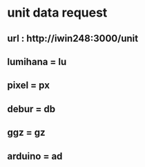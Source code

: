 # unit data request

## url : http://iwin248:3000/unit

## lumihana = lu
## pixel = px
## debur = db
## ggz = gz
## arduino = ad
